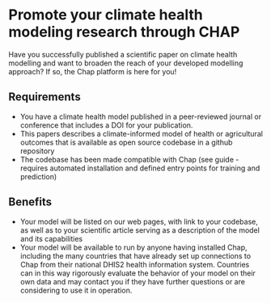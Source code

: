 # Promote your climate health modeling research through CHAP

Have you successfully published a scientific paper on climate health modelling and want to broaden the reach of your developed modelling approach? 
If so, the Chap platform is here for you!

## Requirements

- You have a climate health model published in a peer-reviewed journal or conference that includes a DOI for your publication.
- This papers describes a climate-informed model of health or agricultural outcomes that is available as open source codebase in a github repository
- The codebase has been made compatible with Chap (see guide - requires automated installation and defined entry points for training and prediction)

## Benefits

- Your model will be listed on our web pages, with link to your codebase, as well as to your scientific article serving as a description of the model and its capabilities
- Your model will be available to run by anyone having installed Chap, including the many countries that have already set up connections to Chap from their national DHIS2 health information system. Countries can in this way rigorously evaluate the behavior of your model on their own data and may contact you if they have further questions or are considering to use it in operation.